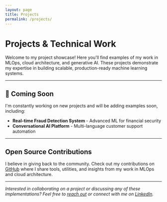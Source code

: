 ```yaml
---
layout: page
title: Projects
permalink: /projects/
---
```


# Projects & Technical Work

Welcome to my project showcase! Here you'll find examples of my work in MLOps, cloud architecture, and generative AI. These projects demonstrate my expertise in building scalable, production-ready machine learning systems.


---

## 🔄 Coming Soon

I'm constantly working on new projects and will be adding examples soon, including:

- **Real-time Fraud Detection System** - Advanced ML for financial security
- **Conversational AI Platform** - Multi-language customer support automation  

---

## Open Source Contributions

I believe in giving back to the community. Check out my contributions on [GitHub](https://github.com/efrenbl) where I share tools, utilities, and insights from my work in MLOps and cloud architecture.

---

*Interested in collaborating on a project or discussing any of these implementations? Feel free to [reach out](mailto:efrenbl@proton.me) or connect with me on [LinkedIn](https://linkedin.com/in/efrenbl).*
